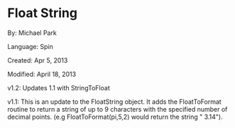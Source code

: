 # Float String

By: Michael Park

Language: Spin

Created: Apr 5, 2013

Modified: April 18, 2013

v1.2: Updates 1.1 with StringToFloat

v1.1: This is an update to the FloatString object. It adds the FloatToFormat routine to return a string of up to 9 characters with the specified number of decimal points. (e.g FloatToFormat(pi,5,2) would return the string " 3.14").
